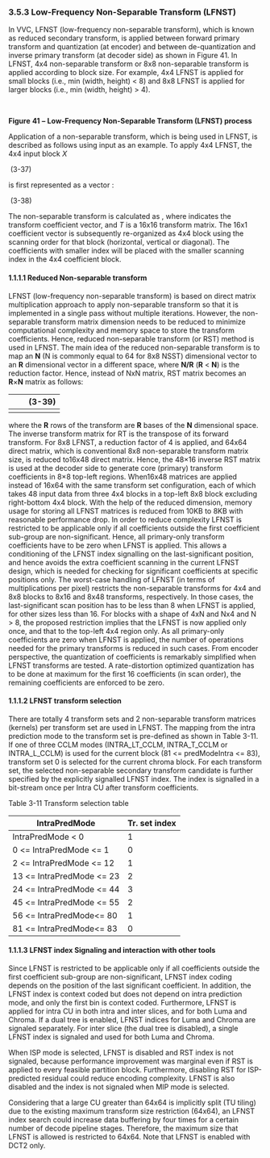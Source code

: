 ### 3.5.3    Low-Frequency Non-Separable Transform (LFNST)

In VVC, LFNST (low-frequency non-separable transform), which is known as reduced secondary transform, is applied between forward primary transform and quantization (at encoder) and between de-quantization and inverse primary transform (at decoder side) as shown in Figure 41. In LFNST, 4x4 non-separable transform or 8x8 non-separable transform is applied according to block size. For example, 4x4 LFNST is applied for small blocks (i.e., min (width, height) < 8) and 8x8 LFNST is applied for larger blocks (i.e., min (width, height) > 4).

​                               

**Figure** **41** **–** **Low-Frequency Non-Separable Transform (LFNST) process** 

Application of a non-separable transform, which is being used in LFNST, is described as follows using input as an example. To apply 4x4 LFNST, the 4x4 input block *X* 

​                        (3-37)

is first represented as a vector   :

​     (3-38)

The non-separable transform is calculated as   , where   indicates the transform coefficient vector, and *T* is a 16x16 transform matrix. The 16x1 coefficient vector   is subsequently re-organized as 4x4 block using the scanning order for that block (horizontal, vertical or diagonal). The coefficients with smaller index will be placed with the smaller scanning index in the 4x4 coefficient block.

#### 1.1.1.1 Reduced Non-separable transform

LFNST (low-frequency non-separable transform) is based on direct matrix multiplication approach to apply non-separable transform so that it is implemented in a single pass without multiple iterations. However, the non-separable transform matrix dimension needs to be reduced to minimize computational complexity and memory space to store the transform coefficients. Hence, reduced non-separable transform (or RST) method is used in LFNST. The main idea of the reduced non-separable transform is to map an **N** (N is commonly equal to 64 for 8x8 NSST) dimensional vector to an **R** dimensional vector in a different space, where **N/R** (**R** < **N**) is the reduction factor. Hence, instead of NxN matrix, RST matrix becomes an **R**×**N** matrix as follows:

|      |      | (3-39) |
| ---- | ---- | ------ |
|      |      |        |

where the **R** rows of the transform are **R** bases of the **N** dimensional space. The inverse transform matrix for RT is the transpose of its forward transform. For 8x8 LFNST, a reduction factor of 4 is applied, and 64x64 direct matrix, which is conventional 8x8 non-separable transform matrix size, is reduced to16x48 direct matrix. Hence, the 48×16 inverse RST matrix is used at the decoder side to generate core (primary) transform coefficients in 8×8 top-left regions. When16x48 matrices are applied instead of 16x64 with the same transform set configuration, each of which takes 48 input data from three 4x4 blocks in a top-left 8x8 block excluding right-bottom 4x4 block. With the help of the reduced dimension, memory usage for storing all LFNST matrices is reduced from 10KB to 8KB with reasonable performance drop. In order to reduce complexity LFNST is restricted to be applicable only if all coefficients outside the first coefficient sub-group are non-significant. Hence, all primary-only transform coefficients have to be zero when LFNST is applied. This allows a conditioning of the LFNST index signalling on the last-significant position, and hence avoids the extra coefficient scanning in the current LFNST design, which is needed for checking for significant coefficients at specific positions only. The worst-case handling of LFNST (in terms of multiplications per pixel) restricts the non-separable transforms for 4x4 and 8x8 blocks to 8x16 and 8x48 transforms, respectively. In those cases, the last-significant scan position has to be less than 8 when LFNST is applied, for other sizes less than 16. For blocks with a shape of 4xN and Nx4 and N > 8, the proposed restriction implies that the LFNST is now applied only once, and that to the top-left 4x4 region only. As all primary-only coefficients are zero when LFNST is applied, the number of operations needed for the primary transforms is reduced in such cases. From encoder perspective, the quantization of coefficients is remarkably simplified when LFNST transforms are tested. A rate-distortion optimized quantization has to be done at maximum for the first 16 coefficients (in scan order), the remaining coefficients are enforced to be zero.

#### 1.1.1.2 LFNST transform selection

There are totally 4 transform sets and 2 non-separable transform matrices (kernels) per transform set are used in LFNST. The mapping from the intra prediction mode to the transform set is pre-defined as shown in Table 3-11. If one of three CCLM modes (INTRA_LT_CCLM, INTRA_T_CCLM or INTRA_L_CCLM) is used for the current block (81 <= predModeIntra <= 83), transform set 0 is selected for the current chroma block. For each transform set, the selected non-separable secondary transform candidate is further specified by the explicitly signalled LFNST index. The index is signalled in a bit-stream once per Intra CU after transform coefficients.

Table 3-11 Transform selection table

| **IntraPredMode**          | **Tr. set index** |
| -------------------------- | ----------------- |
| IntraPredMode  < 0         | 1                 |
| 0  <= IntraPredMode <= 1   | 0                 |
| 2 <= IntraPredMode  <= 12  | 1                 |
| 13  <= IntraPredMode <= 23 | 2                 |
| 24  <= IntraPredMode <= 44 | 3                 |
| 45  <= IntraPredMode <= 55 | 2                 |
| 56  <= IntraPredMode<= 80  | 1                 |
| 81 <= IntraPredMode<= 83   | 0                 |

#### 1.1.1.3 LFNST index Signaling and interaction with other tools

Since LFNST is restricted to be applicable only if all coefficients outside the first coefficient sub-group are non-significant, LFNST index coding depends on the position of the last significant coefficient. In addition, the LFNST index is context coded but does not depend on intra prediction mode, and only the first bin is context coded. Furthermore, LFNST is applied for intra CU in both intra and inter slices, and for both Luma and Chroma. If a dual tree is enabled, LFNST indices for Luma and Chroma are signaled separately. For inter slice (the dual tree is disabled), a single LFNST index is signaled and used for both Luma and Chroma.

 

When ISP mode is selected, LFNST is disabled and RST index is not signaled, because performance improvement was marginal even if RST is applied to every feasible partition block. Furthermore, disabling RST for ISP-predicted residual could reduce encoding complexity. LFNST is also disabled and the index is not signaled when MIP mode is selected.

Considering that a large CU greater than 64x64 is implicitly split (TU tiling) due to the existing maximum transform size restriction (64x64), an LFNST index search could increase data buffering by four times for a certain number of decode pipeline stages. Therefore, the maximum size that LFNST is allowed is restricted to 64x64. Note that LFNST is enabled with DCT2 only. 